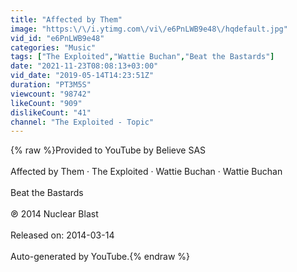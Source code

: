```yaml
---
title: "Affected by Them"
image: "https:\/\/i.ytimg.com\/vi\/e6PnLWB9e48\/hqdefault.jpg"
vid_id: "e6PnLWB9e48"
categories: "Music"
tags: ["The Exploited","Wattie Buchan","Beat the Bastards"]
date: "2021-11-23T08:08:13+03:00"
vid_date: "2019-05-14T14:23:51Z"
duration: "PT3M5S"
viewcount: "98742"
likeCount: "909"
dislikeCount: "41"
channel: "The Exploited - Topic"
---
```

{% raw %}Provided to YouTube by Believe SAS<br /><br />Affected by Them · The Exploited · Wattie Buchan · Wattie Buchan<br /><br />Beat the Bastards<br /><br />℗ 2014 Nuclear Blast<br /><br />Released on: 2014-03-14<br /><br />Auto-generated by YouTube.{% endraw %}
